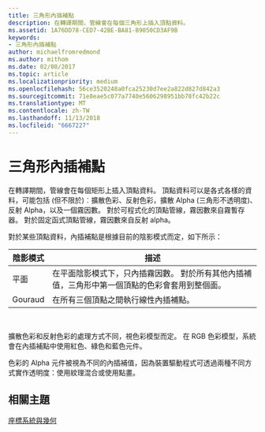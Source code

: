 ```yaml
---
title: 三角形內插補點
description: 在轉譯期間，管線會在每個三角形上插入頂點資料。
ms.assetid: 1A76DD78-CED7-42BE-BA81-B9050CD3AF9B
keywords:
- 三角形內插補點
author: michaelfromredmond
ms.author: mithom
ms.date: 02/08/2017
ms.topic: article
ms.localizationpriority: medium
ms.openlocfilehash: 56ce3520248a0fca25230d7ee2a822d827d842a3
ms.sourcegitcommit: 71e8eae5c077a7740e5606298951bb78fc42b22c
ms.translationtype: MT
ms.contentlocale: zh-TW
ms.lasthandoff: 11/13/2018
ms.locfileid: "6667227"
---
```

# <a name="triangle-interpolation"></a>三角形內插補點


在轉譯期間，管線會在每個矩形上插入頂點資料。 頂點資料可以是各式各樣的資料，可能包括 (但不限於)︰擴散色彩、反射色彩，擴散 Alpha (三角形不透明度)、反射 Alpha，以及一個霧因數。 對於可程式化的頂點管線，霧因數來自霧暫存器。 對於固定函式頂點管線，霧因數來自反射 alpha。

對於某些頂點資料，內插補點是根據目前的陰影模式而定，如下所示：

| 陰影模式 | 描述                                                                                                                                                                 |
|--------------|-----------------------------------------------------------------------------------------------------------------------------------------------------------------------------|
| 平面         | 在平面陰影模式下，只內插霧因數。 對於所有其他內插補值，三角形中第一個頂點的色彩會套用到整個面。 |
| Gouraud      | 在所有三個頂點之間執行線性內插補點。                                                                                                               |

 

擴散色彩和反射色彩的處理方式不同，視色彩模型而定。 在 RGB 色彩模型，系統會在內插補點中使用紅色、綠色和藍色元件。

色彩的 Alpha 元件被視為不同的內插補值，因為裝置驅動程式可透過兩種不同方式實作透明度：使用紋理混合或使用點畫。

## <a name="span-idrelated-topicsspanrelated-topics"></a><span id="related-topics"></span>相關主題


[座標系統與幾何](coordinate-systems-and-geometry.md)

 

 




